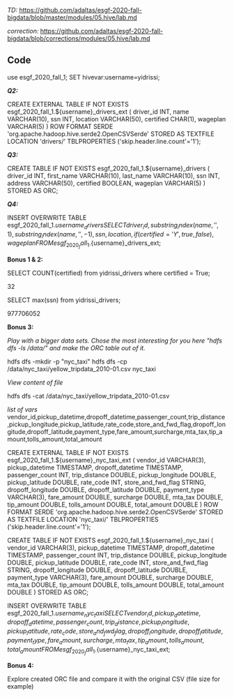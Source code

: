 *TD:* https://github.com/adaltas/esgf-2020-fall-bigdata/blob/master/modules/05.hive/lab.md

*correction:* https://github.com/adaltas/esgf-2020-fall-bigdata/blob/corrections/modules/05.hive/lab.md

Code
--------------

use esgf_2020_fall_1;
SET hivevar:username=yidrissi;

***Q2:***

CREATE EXTERNAL TABLE IF NOT EXISTS esgf_2020_fall_1.${username}_drivers_ext (
  driver_id INT,
  name VARCHAR(10),
  ssn INT,
  location VARCHAR(50),
  certified CHAR(1),
  wageplan VARCHAR(5)
)
ROW FORMAT SERDE 'org.apache.hadoop.hive.serde2.OpenCSVSerde'
STORED AS TEXTFILE
LOCATION 'drivers/'
TBLPROPERTIES ('skip.header.line.count'='1');

***Q3:***

CREATE TABLE IF NOT EXISTS esgf_2020_fall_1.${username}_drivers (
  driver_id INT,
  first_name VARCHAR(10),
  last_name VARCHAR(10),
  ssn INT,
  address VARCHAR(50),
  certified BOOLEAN,
  wageplan VARCHAR(5)
)
STORED AS ORC;

***Q4:***

INSERT OVERWRITE TABLE esgf_2020_fall_1.${username}_drivers
SELECT 
  driver_id,
  substring_index(name, ' ', 1),
  substring_index(name, ' ', -1),
  ssn,
  location,
  if(certified='Y', true, false),
  wageplan
FROM esgf_2020_fall_1.${username}_drivers_ext;

**Bonus 1 & 2:**

SELECT COUNT(certified) from yidrissi_drivers where certified = True;

32

SELECT max(ssn) from yidrissi_drivers;

977706052

**Bonus 3:**

*Play with a bigger data sets. Chose the most interesting for you here "hdfs dfs -ls /data/" and make the ORC table out of it.*

hdfs dfs -mkdir -p "nyc_taxi"
hdfs dfs -cp /data/nyc_taxi/yellow_tripdata_2010-01.csv nyc_taxi

*View content of file*

hdfs dfs -cat /data/nyc_taxi/yellow_tripdata_2010-01.csv

*list of vars*
vendor_id,pickup_datetime,dropoff_datetime,passenger_count,trip_distance,pickup_longitude,pickup_latitude,rate_code,store_and_fwd_flag,dropoff_longitude,dropoff_latitude,payment_type,fare_amount,surcharge,mta_tax,tip_amount,tolls_amount,total_amount

CREATE EXTERNAL TABLE IF NOT EXISTS esgf_2020_fall_1.${username}_nyc_taxi_ext (
  vendor_id VARCHAR(3),
  pickup_datetime TIMESTAMP,
  dropoff_datetime TIMESTAMP,
  passenger_count INT,
  trip_distance DOUBLE,
  pickup_longitude DOUBLE,
  pickup_latitude DOUBLE,
  rate_code INT,
  store_and_fwd_flag STRING,
  dropoff_longitude DOUBLE,
  dropoff_latitude DOUBLE,
  payment_type VARCHAR(3),
  fare_amount DOUBLE,
  surcharge DOUBLE,
  mta_tax DOUBLE,
  tip_amount DOUBLE,
  tolls_amount DOUBLE,
  total_amount DOUBLE
)
ROW FORMAT SERDE 'org.apache.hadoop.hive.serde2.OpenCSVSerde'
STORED AS TEXTFILE
LOCATION 'nyc_taxi/'
TBLPROPERTIES ('skip.header.line.count'='1');

CREATE TABLE IF NOT EXISTS esgf_2020_fall_1.${username}_nyc_taxi (
  vendor_id VARCHAR(3),
  pickup_datetime TIMESTAMP,
  dropoff_datetime TIMESTAMP,
  passenger_count INT,
  trip_distance DOUBLE,
  pickup_longitude DOUBLE,
  pickup_latitude DOUBLE,
  rate_code INT,
  store_and_fwd_flag STRING,
  dropoff_longitude DOUBLE,
  dropoff_latitude DOUBLE,
  payment_type VARCHAR(3),
  fare_amount DOUBLE,
  surcharge DOUBLE,
  mta_tax DOUBLE,
  tip_amount DOUBLE,
  tolls_amount DOUBLE,
  total_amount DOUBLE
)
STORED AS ORC;

INSERT OVERWRITE TABLE esgf_2020_fall_1.${username}_nyc_taxi
SELECT 
  vendor_id,
  pickup_datetime,
  dropoff_datetime,
  passenger_count,
  trip_distance,
  pickup_longitude,
  pickup_latitude,
  rate_code,
  store_and_fwd_flag,
  dropoff_longitude,
  dropoff_latitude,
  payment_type,
  fare_amount,
  surcharge,
  mta_tax,
  tip_amount,
  tolls_amount,
  total_amount
FROM esgf_2020_fall_1.${username}_nyc_taxi_ext;

**Bonus 4:**

Explore created ORC file and compare it with the original CSV (file size for example)




